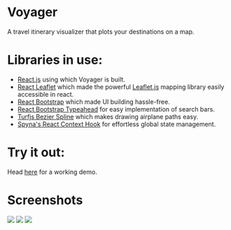 # Voyager
A travel itinerary visualizer that plots your destinations on a map.

# Libraries in use:
- [React.js](https://github.com/facebook/react) using which Voyager is built.
- [React Leaflet](https://github.com/PaulLeCam/react-leaflet) which made the powerful [Leaflet.js](https://github.com/Leaflet/Leaflet) mapping library easily accessible in react.
- [React Bootstrap](https://github.com/react-bootstrap/react-bootstrap) which made UI building hassle-free.
- [React Bootstrap Typeahead](https://github.com/ericgio/react-bootstrap-typeahead) for easy implementation of search bars.
- [Turfjs Bezier Spline](https://github.com/Turfjs/turf) which makes drawing airplane paths easy.
- [Spyna's React Context Hook](https://github.com/Spyna/react-context-hook) for effortless global state management.

# Try it out:
Head [here](https://tatirajurishabh.github.io/voyager/) for a working demo.

# Screenshots
![](https://i.postimg.cc/rpfs0DNK/voyager1.png)
![](https://i.postimg.cc/Y9VSRTV7/voyager2.png)
![](https://i.postimg.cc/yWC84csr/voyager3.png)
